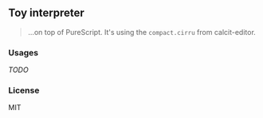
Toy interpreter
---

> ...on top of PureScript. It's using the `compact.cirru` from calcit-editor.

### Usages

_TODO_

### License

MIT
